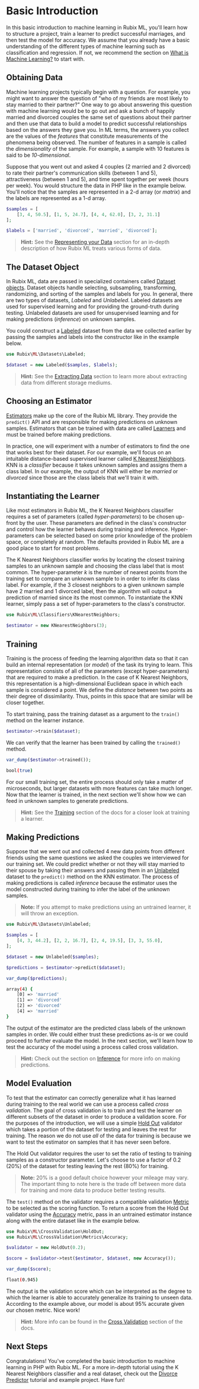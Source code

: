 # Basic Introduction
In this basic introduction to machine learning in Rubix ML, you'll learn how to structure a project, train a learner to predict successful marriages, and then test the model for accuracy. We assume that you already have a basic understanding of the different types of machine learning such as classification and regression. If not, we recommend the section on [What is Machine Learning?](what-is-machine-learning.md) to start with.

## Obtaining Data
Machine learning projects typically begin with a question. For example, you might want to answer the question of "who of my friends are most likely to stay married to their partner?" One way to go about answering this question with machine learning would be to go out and ask a bunch of happily married and divorced couples the same set of questions about their partner and then use that data to build a model to predict successful relationships based on the answers they gave you. In ML terms, the answers you collect are the values of the *features* that constitute measurements of the phenomena being observed. The number of features in a sample is called the *dimensionality* of the sample. For example, a sample with 10 features is said to be *10-dimensional*.

Suppose that you went out and asked 4 couples (2 married and 2 divorced) to rate their partner's communication skills (between 1 and 5), attractiveness (between 1 and 5), and time spent together per week (hours per week). You would structure the data in PHP like in the example below. You'll notice that the samples are represented in a 2-d array (or *matrix*) and the labels are represented as a 1-d array.

```php
$samples = [
    [3, 4, 50.5], [1, 5, 24.7], [4, 4, 62.0], [3, 2, 31.1]
];

$labels = ['married', 'divorced', 'married', 'divorced'];
```

> **Hint:** See the [Representing your Data](representing-your-data.md) section for an in-depth description of how Rubix ML treats various forms of data.

## The Dataset Object
In Rubix ML, data are passed in specialized containers called [Dataset objects](datasets/api.md). Dataset objects handle selecting, subsampling, transforming, randomizing, and sorting of the samples and labels for you. In general, there are two types of datasets, *Labeled* and *Unlabeled*. Labeled datasets are used for supervised learning and for providing the ground-truth during testing. Unlabeled datasets are used for unsupervised learning and for making predictions (*inference*) on unknown samples.

You could construct a [Labeled](datasets/labeled.md) dataset from the data we collected earlier by passing the samples and labels into the constructor like in the example below.

```php
use Rubix\ML\Datasets\Labeled;

$dataset = new Labeled($samples, $labels);
```

> **Hint:** See the [Extracting Data](extracting-data.md) section to learn more about extracting data from different storage mediums.

## Choosing an Estimator
[Estimators](estimator.md) make up the core of the Rubix ML library. They provide the `predict()` API and are responsible for making predictions on unknown samples. Estimators that can be trained with data are called [Learners](learner.md) and must be trained before making predictions.

In practice, one will experiment with a number of estimators to find the one that works best for their dataset. For our example, we'll focus on an intuitable distance-based supervised learner called [K Nearest Neighbors](classifiers/k-nearest-neighbors.md). KNN is a *classifier* because it takes unknown samples and assigns them a class label. In our example, the output of KNN will either be *married* or *divorced* since those are the class labels that we'll train it with.

## Instantiating the Learner
Like most estimators in Rubix ML, the K Nearest Neighbors classifier requires a set of parameters (called *hyper-parameters*) to be chosen up-front by the user. These parameters are defined in the class's constructor and control how the learner behaves during training and inference. Hyper-parameters can be selected based on some prior knowledge of the problem space, or completely at random. The defaults provided in Rubix ML are a good place to start for most problems.

The K Nearest Neighbors classifier works by locating the closest training samples to an unknown sample and choosing the class label that is most common. The hyper-parameter *k* is the number of nearest points from the training set to compare an unknown sample to in order to infer its class label. For example, if the 3 closest neighbors to a given unknown sample have 2 married and 1 divorced label, then the algorithm will output a prediction of married since its the most common. To instantiate the KNN learner, simply pass a set of hyper-parameters to the class's constructor.

```php
use Rubix\ML\Classifiers\KNearestNeighbors;

$estimator = new KNearestNeighbors(3);
```

## Training
Training is the process of feeding the learning algorithm data so that it can build an internal representation (or *model*) of the task its trying to learn. This representation consists of all of the parameters (except hyper-parameters) that are required to make a prediction. In the case of K Nearest Neighbors, this representation is a high-dimensional Euclidean space in which each sample is considered a point. We define the *distance* between two points as their degree of dissimilarity. Thus, points in this space that are similar will be closer together.

To start training, pass the training dataset as a argument to the `train()` method on the learner instance.

```php
$estimator->train($dataset);
```

We can verify that the learner has been trained by calling the `trained()` method.

```php
var_dump($estimator->trained());
```

```sh
bool(true)
```

For our small training set, the entire process should only take a matter of microseconds, but larger datasets with more features can take much longer. Now that the learner is trained, in the next section we'll show how we can feed in unknown samples to generate predictions.

> **Hint:** See the [Training](training.md) section of the docs for a closer look at training a learner.

## Making Predictions
Suppose that we went out and collected 4 new data points from different friends using the same questions we asked the couples we interviewed for our training set. We could predict whether or not they will stay married to their spouse by taking their answers and passing them in an [Unlabeled](datasets/unlabeled.md) dataset to the `predict()` method on the KNN estimator. The process of making predictions is called *inference* because the estimator uses the model constructed during training to infer the label of the unknown samples.

> **Note:** If you attempt to make predictions using an untrained learner, it will throw an exception.

```php
use Rubix\ML\Datasets\Unlabeled;

$samples = [
    [4, 3, 44.2], [2, 2, 16.7], [2, 4, 19.5], [3, 3, 55.0],
];

$dataset = new Unlabeled($samples);

$predictions = $estimator->predict($dataset);

var_dump($predictions);
```

```sh
array(4) {
	[0] => 'married'
	[1] => 'divorced'
	[2] => 'divorced'
	[4] => 'married'
}
```

The output of the estimator are the predicted class labels of the unknown samples in order. We could either trust these predictions as-is or we could proceed to further evaluate the model. In the next section, we'll learn how to test the accuracy of the model using a process called cross validation.

> **Hint:** Check out the section on [Inference](inference.md) for more info on making predictions.

## Model Evaluation
To test that the estimator can correctly generalize what it has learned during training to the real world we can use a process called *cross validation*. The goal of cross validation is to train and test the learner on different subsets of the dataset in order to produce a validation score. For the purposes of the introduction, we will use a simple [Hold Out](cross-validation/hold-out.md) validator which takes a portion of the dataset for testing and leaves the rest for training. The reason we do not use *all* of the data for training is because we want to test the estimator on samples that it has never seen before.

The Hold Out validator requires the user to set the ratio of testing to training samples as a constructor parameter. Let's choose to use a factor of 0.2 (20%) of the dataset for testing leaving the rest (80%) for training.

> **Note:** 20% is a good default choice however your mileage may vary. The important thing to note here is the trade off between more data for training and more data to produce better testing results.

The `test()` method on the validator requires a compatible validation [Metric](https://docs.rubixml.com/en/latest/cross-validation/metrics/api.html) to be selected as the scoring function. To return a score from the Hold Out validator using the [Accuracy](cross-validation/metrics/accuracy.md) metric, pass in an untrained estimator instance along with the entire dataset like in the example below.

```php
use Rubix\ML\CrossValidation\HoldOut;
use Rubix\ML\CrossValidation\Metrics\Accuracy;

$validator = new HoldOut(0.2);

$score = $validator->test($estimator, $dataset, new Accuracy());

var_dump($score);
```

```sh
float(0.945)
```

The output is the validation score which can be interpreted as the degree to which the learner is able to accurately generalize its training to unseen data. According to the example above, our model is about 95% accurate given our chosen metric. Nice work!

> **Hint:** More info can be found in the [Cross Validation](cross-validation.md) section of the docs.

## Next Steps
Congratulations! You've completed the basic introduction to machine learning in PHP with Rubix ML. For a more in-depth tutorial using the K Nearest Neighbors classifier and a real dataset, check out the [Divorce Predictor](https://github.com/RubixML/Divorce) tutorial and example project. Have fun!
